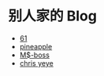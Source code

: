 # 别人家的 Blog

* [61](https://blog.61dpi.com)
* [pineapple](http://blog.blumia.net)
* [M$-boss](https://jxpxxzj.oschina.io)
* [chris yeye](https://chrisoft.org)